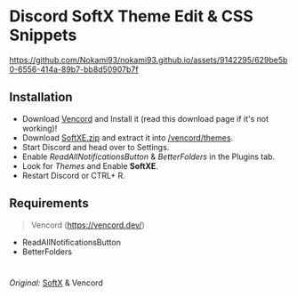 
# Discord SoftX Theme Edit & CSS Snippets

https://github.com/Nokami93/nokami93.github.io/assets/9142295/629be5b0-6556-414a-89b7-bb8d50907b7f


## **Installation**
- Download [Vencord](https://vencord.dev/) and Install it (read this download page if it's not working)!
- Download [SoftXE.zip](https://github.com/Nokami93/nokami93.github.io/releases) and extract it into [/vencord/themes](https://i.imgur.com/UCldJLr.png).
- Start Discord and head over to Settings.
- Enable *ReadAllNotificationsButton* & *BetterFolders* in the Plugins tab.
- Look for *Themes* and Enable **SoftXE**.
- Restart Discord or CTRL+ R.


## **Requirements**
> Vencord (https://vencord.dev/)

- ReadAllNotificationsButton
- BetterFolders





#


*Original:* [SoftX](https://github.com/DiscordStyles/SoftX)  & Vencord

